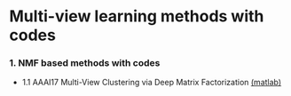 # Multi-view learning methods with codes
### 1. NMF based methods with codes
 * 1.1 AAAI17 Multi-View Clustering via Deep Matrix Factorization [(matlab)](https://github.com/hdzhao/DMF_MVC)
